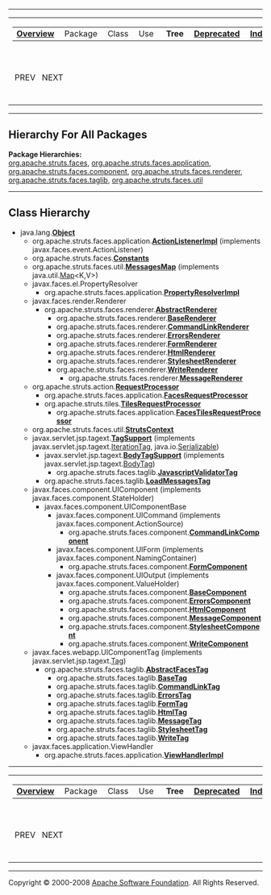 ------------------------------------------------------------------------

<span id="navbar_top"></span> [](#skip-navbar_top "Skip navigation links")

<table>
<colgroup>
<col width="50%" />
<col width="50%" />
</colgroup>
<tbody>
<tr class="odd">
<td align="left"><span id="navbar_top_firstrow"></span>
<table>
<tbody>
<tr class="odd">
<td align="left"><a href="overview-summary.html.md"><strong>Overview</strong></a> </td>
<td align="left">Package </td>
<td align="left">Class </td>
<td align="left">Use </td>
<td align="left"> <strong>Tree</strong> </td>
<td align="left"><a href="deprecated-list.html.md"><strong>Deprecated</strong></a> </td>
<td align="left"><a href="index-all.html.md"><strong>Index</strong></a> </td>
<td align="left"><a href="help-doc.html.md"><strong>Help</strong></a> </td>
</tr>
</tbody>
</table></td>
<td align="left"></td>
</tr>
<tr class="even">
<td align="left"> PREV   NEXT</td>
<td align="left"><a href="index.html.md?overview-tree.html"><strong>FRAMES</strong></a>    <a href="overview-tree.html"><strong>NO FRAMES</strong></a>    
<a href="allclasses-noframe.html.md"><strong>All Classes</strong></a></td>
</tr>
</tbody>
</table>

<span id="skip-navbar_top"></span>

------------------------------------------------------------------------

Hierarchy For All Packages
--------------------------

**Package Hierarchies:**  
[org.apache.struts.faces](org/apache/struts/faces/package-tree.html.md), [org.apache.struts.faces.application](org/apache/struts/faces/application/package-tree.html), [org.apache.struts.faces.component](org/apache/struts/faces/component/package-tree.html), [org.apache.struts.faces.renderer](org/apache/struts/faces/renderer/package-tree.html), [org.apache.struts.faces.taglib](org/apache/struts/faces/taglib/package-tree.html), [org.apache.struts.faces.util](org/apache/struts/faces/util/package-tree.html)

------------------------------------------------------------------------

Class Hierarchy
---------------

-   java.lang.[**Object**](http://java.sun.com/j2se/1.4.2/docs/api/java/lang/Object.html.md?is-external=true "class or interface in java.lang")
    -   org.apache.struts.faces.application.[**ActionListenerImpl**](org/apache/struts/faces/application/ActionListenerImpl.html.md "class in org.apache.struts.faces.application") (implements javax.faces.event.ActionListener)
    -   org.apache.struts.faces.[**Constants**](org/apache/struts/faces/Constants.html.md "class in org.apache.struts.faces")
    -   org.apache.struts.faces.util.[**MessagesMap**](org/apache/struts/faces/util/MessagesMap.html.md "class in org.apache.struts.faces.util") (implements java.util.[Map](http://java.sun.com/j2se/1.4.2/docs/api/java/util/Map.html?is-external=true "class or interface in java.util")\<K,V\>)
    -   javax.faces.el.PropertyResolver
        -   org.apache.struts.faces.application.[**PropertyResolverImpl**](org/apache/struts/faces/application/PropertyResolverImpl.html.md "class in org.apache.struts.faces.application")
    -   javax.faces.render.Renderer
        -   org.apache.struts.faces.renderer.[**AbstractRenderer**](org/apache/struts/faces/renderer/AbstractRenderer.html.md "class in org.apache.struts.faces.renderer")
            -   org.apache.struts.faces.renderer.[**BaseRenderer**](org/apache/struts/faces/renderer/BaseRenderer.html.md "class in org.apache.struts.faces.renderer")
            -   org.apache.struts.faces.renderer.[**CommandLinkRenderer**](org/apache/struts/faces/renderer/CommandLinkRenderer.html.md "class in org.apache.struts.faces.renderer")
            -   org.apache.struts.faces.renderer.[**ErrorsRenderer**](org/apache/struts/faces/renderer/ErrorsRenderer.html.md "class in org.apache.struts.faces.renderer")
            -   org.apache.struts.faces.renderer.[**FormRenderer**](org/apache/struts/faces/renderer/FormRenderer.html.md "class in org.apache.struts.faces.renderer")
            -   org.apache.struts.faces.renderer.[**HtmlRenderer**](org/apache/struts/faces/renderer/HtmlRenderer.html.md "class in org.apache.struts.faces.renderer")
            -   org.apache.struts.faces.renderer.[**StylesheetRenderer**](org/apache/struts/faces/renderer/StylesheetRenderer.html.md "class in org.apache.struts.faces.renderer")
            -   org.apache.struts.faces.renderer.[**WriteRenderer**](org/apache/struts/faces/renderer/WriteRenderer.html.md "class in org.apache.struts.faces.renderer")
                -   org.apache.struts.faces.renderer.[**MessageRenderer**](org/apache/struts/faces/renderer/MessageRenderer.html.md "class in org.apache.struts.faces.renderer")
    -   org.apache.struts.action.[**RequestProcessor**](http://struts.apache.org/apidocs/org/apache/struts/action/RequestProcessor.html.md?is-external=true "class or interface in org.apache.struts.action")
        -   org.apache.struts.faces.application.[**FacesRequestProcessor**](org/apache/struts/faces/application/FacesRequestProcessor.html.md "class in org.apache.struts.faces.application")
        -   org.apache.struts.tiles.[**TilesRequestProcessor**](http://struts.apache.org/apidocs/org/apache/struts/tiles/TilesRequestProcessor.html.md?is-external=true "class or interface in org.apache.struts.tiles")
            -   org.apache.struts.faces.application.[**FacesTilesRequestProcessor**](org/apache/struts/faces/application/FacesTilesRequestProcessor.html.md "class in org.apache.struts.faces.application")
    -   org.apache.struts.faces.util.[**StrutsContext**](org/apache/struts/faces/util/StrutsContext.html.md "class in org.apache.struts.faces.util")
    -   javax.servlet.jsp.tagext.[**TagSupport**](http://java.sun.com/j2ee/1.4/docs/api/javax/servlet/jsp/tagext/TagSupport.html.md?is-external=true "class or interface in javax.servlet.jsp.tagext") (implements javax.servlet.jsp.tagext.[IterationTag](http://java.sun.com/j2ee/1.4/docs/api/javax/servlet/jsp/tagext/IterationTag.html?is-external=true "class or interface in javax.servlet.jsp.tagext"), java.io.[Serializable](http://java.sun.com/j2se/1.4.2/docs/api/java/io/Serializable.html?is-external=true "class or interface in java.io"))
        -   javax.servlet.jsp.tagext.[**BodyTagSupport**](http://java.sun.com/j2ee/1.4/docs/api/javax/servlet/jsp/tagext/BodyTagSupport.html.md?is-external=true "class or interface in javax.servlet.jsp.tagext") (implements javax.servlet.jsp.tagext.[BodyTag](http://java.sun.com/j2ee/1.4/docs/api/javax/servlet/jsp/tagext/BodyTag.html?is-external=true "class or interface in javax.servlet.jsp.tagext"))
            -   org.apache.struts.faces.taglib.[**JavascriptValidatorTag**](org/apache/struts/faces/taglib/JavascriptValidatorTag.html.md "class in org.apache.struts.faces.taglib")
        -   org.apache.struts.faces.taglib.[**LoadMessagesTag**](org/apache/struts/faces/taglib/LoadMessagesTag.html.md "class in org.apache.struts.faces.taglib")
    -   javax.faces.component.UIComponent (implements javax.faces.component.StateHolder)
        -   javax.faces.component.UIComponentBase
            -   javax.faces.component.UICommand (implements javax.faces.component.ActionSource)
                -   org.apache.struts.faces.component.[**CommandLinkComponent**](org/apache/struts/faces/component/CommandLinkComponent.html.md "class in org.apache.struts.faces.component")
            -   javax.faces.component.UIForm (implements javax.faces.component.NamingContainer)
                -   org.apache.struts.faces.component.[**FormComponent**](org/apache/struts/faces/component/FormComponent.html.md "class in org.apache.struts.faces.component")
            -   javax.faces.component.UIOutput (implements javax.faces.component.ValueHolder)
                -   org.apache.struts.faces.component.[**BaseComponent**](org/apache/struts/faces/component/BaseComponent.html.md "class in org.apache.struts.faces.component")
                -   org.apache.struts.faces.component.[**ErrorsComponent**](org/apache/struts/faces/component/ErrorsComponent.html.md "class in org.apache.struts.faces.component")
                -   org.apache.struts.faces.component.[**HtmlComponent**](org/apache/struts/faces/component/HtmlComponent.html.md "class in org.apache.struts.faces.component")
                -   org.apache.struts.faces.component.[**MessageComponent**](org/apache/struts/faces/component/MessageComponent.html.md "class in org.apache.struts.faces.component")
                -   org.apache.struts.faces.component.[**StylesheetComponent**](org/apache/struts/faces/component/StylesheetComponent.html.md "class in org.apache.struts.faces.component")
                -   org.apache.struts.faces.component.[**WriteComponent**](org/apache/struts/faces/component/WriteComponent.html.md "class in org.apache.struts.faces.component")
    -   javax.faces.webapp.UIComponentTag (implements javax.servlet.jsp.tagext.[Tag](http://java.sun.com/j2ee/1.4/docs/api/javax/servlet/jsp/tagext/Tag.html.md?is-external=true "class or interface in javax.servlet.jsp.tagext"))
        -   org.apache.struts.faces.taglib.[**AbstractFacesTag**](org/apache/struts/faces/taglib/AbstractFacesTag.html.md "class in org.apache.struts.faces.taglib")
            -   org.apache.struts.faces.taglib.[**BaseTag**](org/apache/struts/faces/taglib/BaseTag.html.md "class in org.apache.struts.faces.taglib")
            -   org.apache.struts.faces.taglib.[**CommandLinkTag**](org/apache/struts/faces/taglib/CommandLinkTag.html.md "class in org.apache.struts.faces.taglib")
            -   org.apache.struts.faces.taglib.[**ErrorsTag**](org/apache/struts/faces/taglib/ErrorsTag.html.md "class in org.apache.struts.faces.taglib")
            -   org.apache.struts.faces.taglib.[**FormTag**](org/apache/struts/faces/taglib/FormTag.html.md "class in org.apache.struts.faces.taglib")
            -   org.apache.struts.faces.taglib.[**HtmlTag**](org/apache/struts/faces/taglib/HtmlTag.html.md "class in org.apache.struts.faces.taglib")
            -   org.apache.struts.faces.taglib.[**MessageTag**](org/apache/struts/faces/taglib/MessageTag.html.md "class in org.apache.struts.faces.taglib")
            -   org.apache.struts.faces.taglib.[**StylesheetTag**](org/apache/struts/faces/taglib/StylesheetTag.html.md "class in org.apache.struts.faces.taglib")
            -   org.apache.struts.faces.taglib.[**WriteTag**](org/apache/struts/faces/taglib/WriteTag.html.md "class in org.apache.struts.faces.taglib")
    -   javax.faces.application.ViewHandler
        -   org.apache.struts.faces.application.[**ViewHandlerImpl**](org/apache/struts/faces/application/ViewHandlerImpl.html.md "class in org.apache.struts.faces.application")

------------------------------------------------------------------------

<span id="navbar_bottom"></span> [](#skip-navbar_bottom "Skip navigation links")

<table>
<colgroup>
<col width="50%" />
<col width="50%" />
</colgroup>
<tbody>
<tr class="odd">
<td align="left"><span id="navbar_bottom_firstrow"></span>
<table>
<tbody>
<tr class="odd">
<td align="left"><a href="overview-summary.html.md"><strong>Overview</strong></a> </td>
<td align="left">Package </td>
<td align="left">Class </td>
<td align="left">Use </td>
<td align="left"> <strong>Tree</strong> </td>
<td align="left"><a href="deprecated-list.html.md"><strong>Deprecated</strong></a> </td>
<td align="left"><a href="index-all.html.md"><strong>Index</strong></a> </td>
<td align="left"><a href="help-doc.html.md"><strong>Help</strong></a> </td>
</tr>
</tbody>
</table></td>
<td align="left"></td>
</tr>
<tr class="even">
<td align="left"> PREV   NEXT</td>
<td align="left"><a href="index.html.md?overview-tree.html"><strong>FRAMES</strong></a>    <a href="overview-tree.html"><strong>NO FRAMES</strong></a>    
<a href="allclasses-noframe.html.md"><strong>All Classes</strong></a></td>
</tr>
</tbody>
</table>

<span id="skip-navbar_bottom"></span>

------------------------------------------------------------------------

Copyright © 2000-2008 [Apache Software Foundation](http://www.apache.org/). All Rights Reserved.
